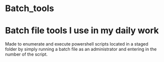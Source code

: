# Batch_tools
# Batch file tools I use in my daily work
Made to enumerate and execute powershell scripts located in a staged folder by simply running a batch file as an administrator and entering in the number of the script. 
